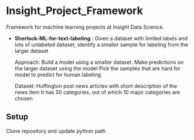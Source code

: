 # Insight_Project_Framework
Framework for machine learning projects at Insight Data Science.

- **Sherlock-ML-for-text-labeling** : 
    Given a dataset with limited labels and lots of unlabeled dataset,
    identify a smaller sample for labeling from the larger dataset

    Approach:
    Build a model using a smaller dataset. 
    Make predictions on the larger dataset using the model
    Pick the samples that are hard for model to predict for human labeling
   
    Dataset:
    Huffington post news articles with short description of the news item 
    It has 50 categories, out of which 10 major categories are chosen
  
## Setup
Clone repository and update python path
```
